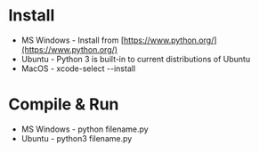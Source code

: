 # Install
* MS Windows - Install from [https://www.python.org/](https://www.python.org/)
* Ubuntu - Python 3 is built-in to current distributions of Ubuntu
* MacOS - xcode-select --install


# Compile & Run
* MS Windows - python filename.py
* Ubuntu - python3 filename.py
